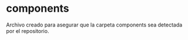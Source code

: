 # components
Archivo creado para asegurar que la carpeta components sea detectada por el repositorio.